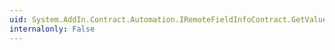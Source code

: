 ```yaml
---
uid: System.AddIn.Contract.Automation.IRemoteFieldInfoContract.GetValue(System.AddIn.Contract.Automation.IRemoteObjectContract)
internalonly: False
---
```

